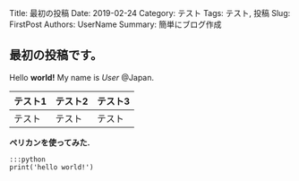 Title: 最初の投稿
Date: 2019-02-24
Category: テスト
Tags: テスト, 投稿
Slug: FirstPost
Authors: UserName
Summary: 簡単にブログ作成

## 最初の投稿です。

Hello **world!** My name is *User* @Japan.

|テスト1|テスト2|テスト3|
|---|---|---|
|テスト|テスト|テスト|

**ペリカンを使ってみた.**

    :::python
    print('hello world!')

